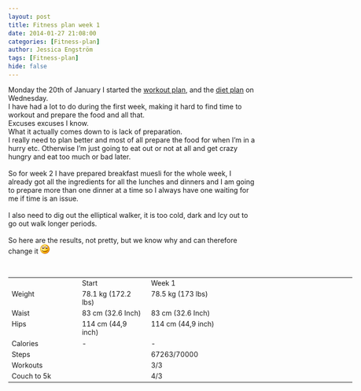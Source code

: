 ```yaml
---
layout: post
title: Fitness plan week 1
date: 2014-01-27 21:08:00
categories: [Fitness-plan]
author: Jessica Engström
tags: [Fitness-plan]
hide: false
---
```

<p>Monday the 20th of January I started the <a href="http://www.catoholic.se/page/Workout-plan.aspx" target="_blank">workout plan</a>, and the <a href="http://www.catoholic.se/page/Diet-plan.aspx" target="_blank">diet plan</a> on Wednesday. <br />I have had a lot to do during the first week, making it hard to find time to workout and prepare the food and all that. <br />Excuses excuses I know. <br />What it actually comes down to is lack of preparation. <br />I really need to plan better and most of all prepare the food for when I&rsquo;m in a hurry etc. Otherwise I&rsquo;m just going to eat out or not at all and get crazy hungry and eat too much or bad later. <br /> <br />So for week 2 I have prepared breakfast muesli for the whole week, I already got all the ingredients for all the lunches and dinners and I am going to prepare more than one dinner at a time so I always have one waiting for me if time is an issue. <br /> <br />I also need to dig out the elliptical walker, it is too cold, dark and Icy out to go out walk longer periods. <br /> <br />So here are the results, not pretty, but we know why and can therefore change it <img class="wlEmoticon wlEmoticon-smile" src="/PostImages/wlEmoticon-smile_12.png" alt="Smile" /></p>
<p>&nbsp;</p>
<table style="width: 700px;" border="0" cellspacing="5" cellpadding="0">
<tbody>
<tr>
<td valign="top" width="140">&nbsp;</td>
<td valign="top" width="140">Start</td>
<td valign="top" width="140">Week 1</td>
<td valign="top" width="140">&nbsp;</td>
<td valign="top" width="140">&nbsp;</td>
</tr>
<tr>
<td valign="top" width="140">Weight</td>
<td valign="top" width="140">78.1 kg (172.2 lbs)</td>
<td valign="top" width="140">78.5 kg (173 lbs)</td>
<td valign="top" width="140">&nbsp;</td>
<td valign="top" width="140">&nbsp;</td>
</tr>
<tr>
<td valign="top" width="140">Waist</td>
<td valign="top" width="140">83 cm (32.6 Inch)</td>
<td valign="top" width="140">83 cm (32.6 Inch)</td>
<td valign="top" width="140">&nbsp;</td>
<td valign="top" width="140">&nbsp;</td>
</tr>
<tr>
<td valign="top" width="140">Hips</td>
<td valign="top" width="140">114 cm (44,9 inch)</td>
<td valign="top" width="140">114 cm (44,9 inch)</td>
<td valign="top" width="140">&nbsp;</td>
<td valign="top" width="140">&nbsp;</td>
</tr>
<tr>
<td valign="top" width="140">Calories</td>
<td valign="top" width="140">-</td>
<td valign="top" width="140">-</td>
<td valign="top" width="140">&nbsp;</td>
<td valign="top" width="140">&nbsp;</td>
</tr>
<tr>
<td valign="top" width="140">Steps</td>
<td valign="top" width="140">&nbsp;</td>
<td valign="top" width="140">67263/70000</td>
<td valign="top" width="140">&nbsp;</td>
<td valign="top" width="140">&nbsp;</td>
</tr>
<tr>
<td valign="top" width="140">Workouts</td>
<td valign="top" width="140">&nbsp;</td>
<td valign="top" width="140">3/3</td>
<td valign="top" width="140">&nbsp;</td>
<td valign="top" width="140">&nbsp;</td>
</tr>
<tr>
<td valign="top" width="140">Couch to 5k</td>
<td valign="top" width="140">&nbsp;</td>
<td valign="top" width="140">4/3</td>
<td valign="top" width="140">&nbsp;</td>
<td valign="top" width="140">&nbsp;</td>
</tr>
</tbody>
</table>
